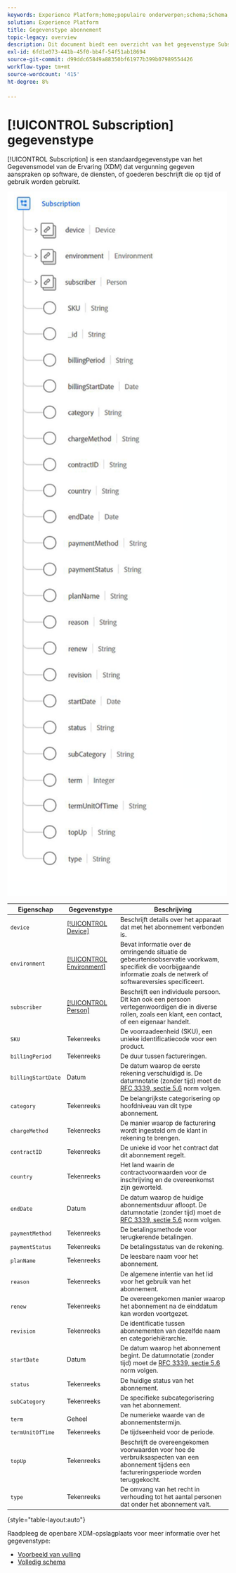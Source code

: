 ```yaml
---
keywords: Experience Platform;home;populaire onderwerpen;schema;Schema;XDM;velden;schema's;Schema's;Abonnement;datatype;data-type;gegevenstype.
solution: Experience Platform
title: Gegevenstype abonnement
topic-legacy: overview
description: Dit document biedt een overzicht van het gegevenstype Subscription Experience Data Model (XDM).
exl-id: 6fd1e073-441b-45f0-bb4f-54f51ab18694
source-git-commit: d99ddc65849a88350bf61977b399b07989554426
workflow-type: tm+mt
source-wordcount: '415'
ht-degree: 8%

---
```


# [!UICONTROL Subscription] gegevenstype

[!UICONTROL Subscription] is een standaardgegevenstype van het Gegevensmodel van de Ervaring (XDM) dat vergunning gegeven aanspraken op software, de diensten, of goederen beschrijft die op tijd of gebruik worden gebruikt.

<img src="../images/data-types/subscription-data-type.png" width="500" /><br />

| Eigenschap | Gegevenstype | Beschrijving |
| --- | --- | --- |
| `device` | [[!UICONTROL Device]](./device.md) | Beschrijft details over het apparaat dat met het abonnement verbonden is. |
| `environment` | [[!UICONTROL Environment]](./environment.md) | Bevat informatie over de omringende situatie de gebeurtenisobservatie voorkwam, specifiek die voorbijgaande informatie zoals de netwerk of softwareversies specificeert. |
| `subscriber` | [[!UICONTROL Person]](./person.md) | Beschrijft een individuele persoon. Dit kan ook een persoon vertegenwoordigen die in diverse rollen, zoals een klant, een contact, of een eigenaar handelt. |
| `SKU` | Tekenreeks | De voorraadeenheid (SKU), een unieke identificatiecode voor een product. |
| `billingPeriod` | Tekenreeks | De duur tussen factureringen. |
| `billingStartDate` | Datum | De datum waarop de eerste rekening verschuldigd is. De datumnotatie (zonder tijd) moet de [RFC 3339, sectie 5.6](https://tools.ietf.org/html/rfc3339#section-5.6) norm volgen. |
| `category` | Tekenreeks | De belangrijkste categorisering op hoofdniveau van dit type abonnement. |
| `chargeMethod` | Tekenreeks | De manier waarop de facturering wordt ingesteld om de klant in rekening te brengen. |
| `contractID` | Tekenreeks | De unieke id voor het contract dat dit abonnement regelt. |
| `country` | Tekenreeks | Het land waarin de contractvoorwaarden voor de inschrijving en de overeenkomst zijn geworteld. |
| `endDate` | Datum | De datum waarop de huidige abonnementsduur afloopt. De datumnotatie (zonder tijd) moet de [RFC 3339, sectie 5.6](https://tools.ietf.org/html/rfc3339#section-5.6) norm volgen. |
| `paymentMethod` | Tekenreeks | De betalingsmethode voor terugkerende betalingen. |
| `paymentStatus` | Tekenreeks | De betalingsstatus van de rekening. |
| `planName` | Tekenreeks | De leesbare naam voor het abonnement. |
| `reason` | Tekenreeks | De algemene intentie van het lid voor het gebruik van het abonnement. |
| `renew` | Tekenreeks | De overeengekomen manier waarop het abonnement na de einddatum kan worden voortgezet. |
| `revision` | Tekenreeks | De identificatie tussen abonnementen van dezelfde naam en categoriehiërarchie. |
| `startDate` | Datum | De datum waarop het abonnement begint. De datumnotatie (zonder tijd) moet de [RFC 3339, sectie 5.6](https://tools.ietf.org/html/rfc3339#section-5.6) norm volgen. |
| `status` | Tekenreeks | De huidige status van het abonnement. |
| `subCategory` | Tekenreeks | De specifieke subcategorisering van het abonnement. |
| `term` | Geheel | De numerieke waarde van de abonnementstermijn. |
| `termUnitOfTime` | Tekenreeks | De tijdseenheid voor de periode. |
| `topUp` | Tekenreeks | Beschrijft de overeengekomen voorwaarden voor hoe de verbruiksaspecten van een abonnement tijdens een factureringsperiode worden teruggekocht. |
| `type` | Tekenreeks | De omvang van het recht in verhouding tot het aantal personen dat onder het abonnement valt. |

{style=&quot;table-layout:auto&quot;}

Raadpleeg de openbare XDM-opslagplaats voor meer informatie over het gegevenstype:

* [Voorbeeld van vulling](https://github.com/adobe/xdm/blob/master/components/datatypes/industry-verticals/subscription.example.1.json)
* [Volledig schema](https://github.com/adobe/xdm/blob/master/components/datatypes/industry-verticals/subscription.schema.json)
